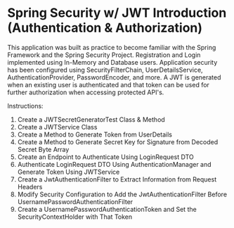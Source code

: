 # Spring Security w/ JWT Introduction (Authentication & Authorization)

This application was built as practice to become familiar with the Spring Framework and the Spring Security Project. Registration and Login implemented using In-Memory and Database users. Application security has been configured using SecurityFilterChain, UserDetailsService, AuthenticationProvider, PasswordEncoder, and more.
A JWT is generated when an existing user is authenticated and that token can be used for further authorization when accessing protected API's.

Instructions:
1. Create a JWTSecretGeneratorTest Class & Method
2. Create a JWTService Class
3. Create a Method to Generate Token from UserDetails
4. Create a Method to Generate Secret Key for Signature from Decoded Secret Byte Array
5. Create an Endpoint to Authenticate Using LoginRequest DTO
6. Authenticate LoginRequest DTO Using AuthenticationManager and Generate Token Using JWTService
7. Create a JwtAuthenticationFilter to Extract Information from Request Headers
8. Modify Security Configuration to Add the JwtAuthenticationFilter Before UsernamePasswordAuthenticationFilter
9. Create a UsernamePasswordAuthenticationToken and Set the SecurityContextHolder with That Token
